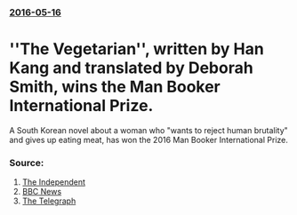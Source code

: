 ### [2016-05-16](/news/2016/05/16/index.md)

#  ''The Vegetarian'', written by Han Kang and translated by Deborah Smith, wins the Man Booker International Prize.  

A South Korean novel about a woman who &quot;wants to reject human brutality&quot; and gives up eating meat, has won the 2016 Man Booker International Prize.


### Source:

1. [The Independent](http://www.independent.co.uk/arts-entertainment/books/news/man-booker-international-2016-han-kang-and-british-translator-win-prize-for-the-vegetarian-a7032911.html)
2. [BBC News](http://www.bbc.co.uk/news/entertainment-arts-36303604)
3. [The Telegraph](http://www.telegraph.co.uk/news/2016/05/16/briton-wins-man-booker-international-prize-for-korean-translatio/)
